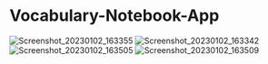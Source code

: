 # Vocabulary-Notebook-App

![Screenshot_20230102_163355](https://user-images.githubusercontent.com/66000826/210240144-541c1ab8-02c6-4dc0-b4de-dc66e9c7e8f0.png)  ![Screenshot_20230102_163342](https://user-images.githubusercontent.com/66000826/210240180-dedfa84c-cd5d-44fc-b4de-12c56cdfe7d2.png)   ![Screenshot_20230102_163505](https://user-images.githubusercontent.com/66000826/210240258-94b3ddda-6cd1-4fd1-a843-a420e9f77659.png)    ![Screenshot_20230102_163509](https://user-images.githubusercontent.com/66000826/210240311-e2161a17-e5ab-4e81-8afa-fe9ab3dff15e.png)



